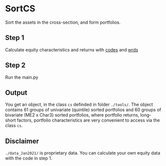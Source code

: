 # SortCS
Sort the assets in the cross-section, and form portfolios.

## Step 1

Calculate equity characteristics and returns with [codes](https://github.com/Feng-CityUHK/EquityCharacteristics) and [wrds](https://wrds-www.wharton.upenn.edu)

## Step 2

Run the main.py

## Output

You get an object, in the class `cs` definded in folder `./tools/`. The object contains 61 groups of univariate (quintile) sorted portfolios and 60 groups of bivariate (ME2 x Char3) sorted portfolios, where portfolio returns, long-short factors, portfolio characteristics are very convenient to access via the class `cs`.

## Disclaimer

`./data_Jan2021/` is proprietary data. You can calculate your own equity data with the code in step 1.